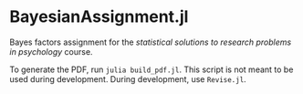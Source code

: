 # BayesianAssignment.jl

Bayes factors assignment for the _statistical solutions to research problems in psychology_ course.

To generate the PDF, run `julia build_pdf.jl`.
This script is not meant to be used during development.
During development, use `Revise.jl`.
